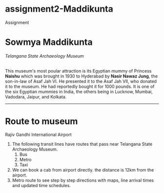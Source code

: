 # assignment2-Maddikunta
Assignment

# Sowmya Maddikunta

###### Telangana State Archaeology Museum

This museum's most poular attraction is its Egyptian mummy of Princess __Naishu__ which was brought in 1930 to Hyderabad by __Nasir Nawaz Jung__, the son-in-law of Asaf Jah VI. He presented it to the Asaf Jah VII, who donated it to the museum. He had reportedly bought it for 1000 pounds. It is one of the six Egyptian mummies in India, the others being in Lucknow, Mumbai, Vadodara, Jaipur, and Kolkata.

 
---

# Route to museum
Rajiv Gandhi International Airport

1. The following transit lines have routes that pass near Telangana State Archaeology Museum.
   1. Bus
   2. Metro
   3. Taxi
2. We can book a cab from airport directly. the distance is 12km from the airport.
3. Metro route to see step by step directions with maps, line arrival times and updated time schedules.